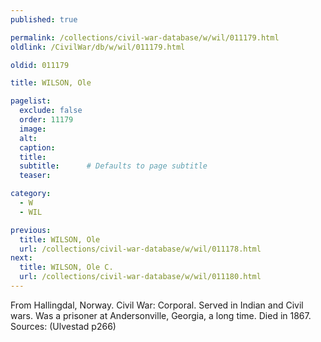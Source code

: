 ```yaml
---
published: true

permalink: /collections/civil-war-database/w/wil/011179.html
oldlink: /CivilWar/db/w/wil/011179.html

oldid: 011179

title: WILSON, Ole

pagelist:
  exclude: false
  order: 11179
  image: 
  alt:
  caption:
  title:
  subtitle:      # Defaults to page subtitle
  teaser:

category: 
  - W 
  - WIL

previous:
  title: WILSON, Ole
  url: /collections/civil-war-database/w/wil/011178.html  
next:
  title: WILSON, Ole C.
  url: /collections/civil-war-database/w/wil/011180.html   
---
```

From Hallingdal, Norway. Civil War: Corporal. Served in Indian and Civil wars. Was a prisoner at Andersonville, Georgia, a long time. Died in 1867. Sources: (Ulvestad p266)